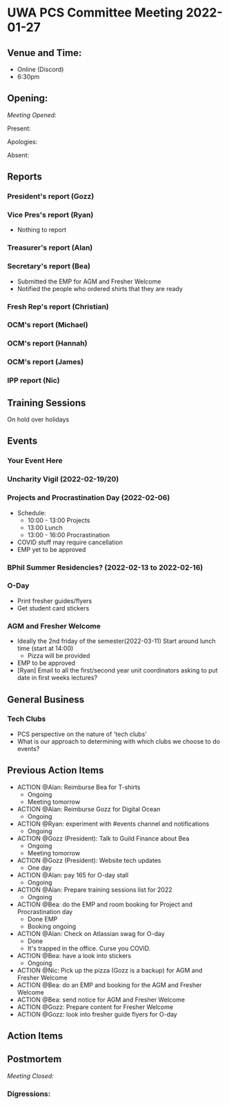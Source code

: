 # UWA PCS Committee Meeting 2022-01-27

## Venue and Time:
- Online (Discord)
- 6:30pm 


## Opening: 

*Meeting Opened:* 

Present:

Apologies:

Absent: 


## Reports

### President's report (Gozz)

### Vice Pres's report (Ryan)
- Nothing to report

### Treasurer's report (Alan)

### Secretary's report (Bea)
- Submitted the EMP for AGM and Fresher Welcome
- Notified the people who ordered shirts that they are ready

### Fresh Rep's report (Christian)

### OCM's report (Michael)

### OCM's report (Hannah)

### OCM's report (James)

### IPP report (Nic)

## Training Sessions
On hold over holidays


## Events


### Your Event Here

### Uncharity Vigil (2022-02-19/20)

### Projects and Procrastination Day (2022-02-06)
- Schedule:
    - 10:00 - 13:00 Projects
    - 13:00 Lunch
    - 13:00 - 16:00 Procrastination
- COVID stuff may require cancellation
- EMP yet to be approved


### BPhil Summer Residencies? (2022-02-13 to 2022-02-16)

### O-Day
- Print fresher guides/flyers
- Get student card stickers

### AGM and Fresher Welcome
- Ideally the 2nd friday of the semester(2022-03-11) Start around lunch time (start at 14:00)
    - Pizza will be provided
- EMP to be approved
- [Ryan] Email to all the first/second year unit coordinators asking to put date in first weeks lectures?     

## General Business

### Tech Clubs
- PCS perspective on the nature of 'tech clubs'
- What is our approach to determining with which clubs we choose to do events? 

## Previous Action Items
- ACTION @Alan: Reimburse Bea for T-shirts
  - Ongoing
  - Meeting tomorrow
- ACTION @Alan: Reimburse Gozz for Digital Ocean
  - Ongoing
- ACTION @Ryan: experiment with #events channel and notifications
  - Ongoing
- ACTION @Gozz (President): Talk to Guild Finance about Bea
  - Ongoing
  - Meeting tomorrow
- ACTION @Gozz (President): Website tech updates
  - One day
- ACTION @Alan: pay 165 for O-day stall
  - Ongoing
- ACTION @Alan: Prepare training sessions list for 2022
  - Ongoing
- ACTION @Bea: do the EMP and room booking for Project and Procrastination day
  - Done EMP
  - Booking ongoing
- ACTION @Alan: Check on Atlassian swag for O-day
  - Done
  - It's trapped in the office. Curse you COVID.
- ACTION @Bea: have a look into stickers 
  - Ongoing
- ACTION @Nic: Pick up the pizza (Gozz is a backup) for AGM and Fresher Welcome
- ACTION @Bea: do an EMP and booking for the AGM and Fresher Welcome
- ACTION @Bea: send notice for AGM and Fresher Welcome
- ACTION @Gozz: Prepare content for Fresher Welcome
- ACTION @Gozz: look into fresher guide flyers for O-day

## Action Items

## Postmortem

*Meeting Closed:*

### Digressions: 
